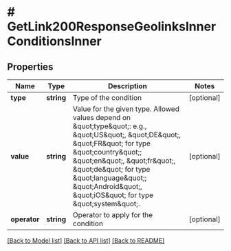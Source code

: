# # GetLink200ResponseGeolinksInnerConditionsInner

## Properties

Name | Type | Description | Notes
------------ | ------------- | ------------- | -------------
**type** | **string** | Type of the condition | [optional]
**value** | **string** | Value for the given type. Allowed values depend on \&quot;type\&quot;: e.g., \&quot;US\&quot;, \&quot;DE\&quot;, \&quot;FR\&quot; for type \&quot;country\&quot;; \&quot;en\&quot;, \&quot;fr\&quot;, \&quot;de\&quot; for type \&quot;language\&quot;; \&quot;Android\&quot;, \&quot;iOS\&quot; for type \&quot;system\&quot;. | [optional]
**operator** | **string** | Operator to apply for the condition | [optional]

[[Back to Model list]](../../README.md#models) [[Back to API list]](../../README.md#endpoints) [[Back to README]](../../README.md)
